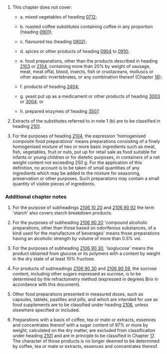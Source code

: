 1. This chapter does not cover:

    - a. mixed vegetables of heading [0712](/headings/0712);

    - b. roasted coffee substitutes containing coffee in any proportion (heading [0901](/headings/0901));

    - c. flavoured tea (heading [0902](/headings/0902));

    - d. spices or other products of heading [0904](/headings/0904) to [0910](/headings/0910);

    - e. food preparations, other than the products described in heading [2103](/headings/2103) or [2104](/headings/2104), containing more than 20% by weight of sausage, meat, meat offal, blood, insects, fish or crustaceans, molluscs or other aquatic invertebrates, or any combination thereof (Chapter [16](/chapters/16));

    - f. products of heading [2404](/headings/2404);

    - g. yeast put up as a medicament or other products of heading [3003](/headings/3003) or [3004](/headings/3004); or

    - h. prepared enzymes of heading [3507](/headings/3507).

2. Extracts of the substitutes referred to in note 1 (b) are to be classified in heading [2101](/headings/2101).

3. For the purposes of heading [2104](/headings/2104), the expression 'homogenised composite food preparations' means preparations consisting of a finely homogenised mixture of two or more basic ingredients such as meat, fish, vegetables, fruit or nuts, put up for retail sale as food suitable for infants or young children or for dietetic purposes, in containers of a net weight content not exceeding 250 g. For the application of this definition, no account is to be taken of small quantities of any ingredients which may be added to the mixture for seasoning, preservation or other purposes. Such preparations may contain a small quantity of visible pieces of ingredients.

### Additional chapter notes

1. For the purpose of subheadings [2106 10 20](/subheadings/2106102000-80) and [2106 90 92](/subheadings/2106909200-80) the term 'starch' also covers starch breakdown products.

2. For the purposes of subheading [2106 90 20](/subheadings/2106902000-80) 'compound alcoholic preparations, other than those based on odoriferous substances, of a kind used for the manufacture of beverages' means those preparations having an alcoholic strength by volume of more than 0.5% vol.

3. For the purposes of subheading [2106 90 30](/subheadings/2106903000-80), 'isoglucose' means the product obtained from glucose or its polymers with a content by weight in the dry state of at least 10% fructose.

4. For products of subheadings [2106 90 30](/subheadings/2106903000-80) and [2106 90 59](/subheadings/2106905900-80), the sucrose content, including other sugars expressed as sucrose, is to be determined by the refractometry method (expressed in degrees Brix in accordance with this document).

5. Other food preparations presented in measured doses, such as capsules, tablets, pastilles and pills, and which are intended for use as food supplements are to be classified under heading [2106](/headings/2106), unless elsewhere specified or included.

6. Preparations with a basis of coffee, tea or mate or extracts, essences and concentrates thereof with a sugar content of 97% or more by weight, calculated on the dry matter, are excluded from classification under heading [2101](/headings/2101) and are in principle to be classified in Chapter [17](/chapters/17). The character of those products is no longer deemed to be determined by coffee, tea or mate or extracts, essences and concentrates thereof.
